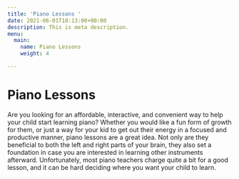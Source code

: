 ```yaml
---
title: 'Piano Lessons '
date: 2021-06-01T18:13:00+00:00
description: This is meta description.
menu:
  main:
    name: Piano Lessons
    weight: 4

---
```

# Piano Lessons

Are you looking for an affordable, interactive, and convenient way to help your child start learning piano? Whether you would like a fun form of growth for them, or just a way for your kid to get out their energy in a focused and productive manner, piano lessons are a great idea. Not only are they beneficial to both the left and right parts of your brain, they also set a foundation in case you are interested in learning other instruments afterward.  Unfortunately, most piano teachers charge quite a bit for a good lesson, and it can be hard deciding where you want your child to learn.